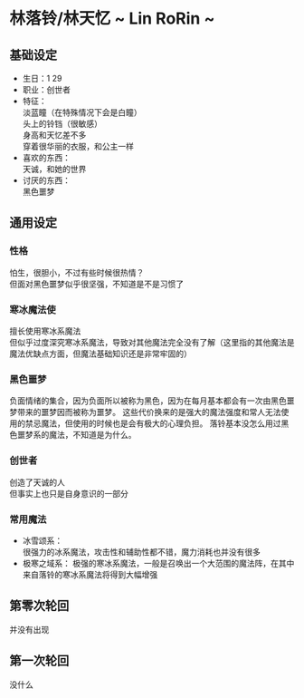 # 林落铃/林天忆 ~ Lin RoRin ~

## 基础设定

* 生日：1 29
* 职业：创世者
* 特征：  
  淡蓝瞳（在特殊情况下会是白瞳）  
  头上的铃铛（很敏感）  
  身高和天忆差不多  
  穿着很华丽的衣服，和公主一样  
* 喜欢的东西：  
  天诚，和她的世界  
* 讨厌的东西：  
  黑色噩梦  

## 通用设定

### 性格

怕生，很胆小，不过有些时候很热情？  
但面对黑色噩梦似乎很坚强，不知道是不是习惯了  

### 寒冰魔法使

擅长使用寒冰系魔法  
但似乎过度深究寒冰系魔法，导致对其他魔法完全没有了解（这里指的其他魔法是魔法优缺点方面，但魔法基础知识还是非常牢固的）  

### 黑色噩梦

负面情绪的集合，因为负面所以被称为黑色，因为在每月基本都会有一次由黑色噩梦带来的噩梦因而被称为噩梦。
这些代价换来的是强大的魔法强度和常人无法使用的禁忌魔法，但使用的时候也是会有极大的心理负担。
落铃基本没怎么用过黑色噩梦系的魔法，不知道是为什么。

### 创世者

创造了天诚的人  
但事实上也只是自身意识的一部分  

### 常用魔法

* 冰雪颂系：  
  很强力的冰系魔法，攻击性和辅助性都不错，魔力消耗也并没有很多  
* 极寒之域系：
  极强的寒冰系魔法，一般是召唤出一个大范围的魔法阵，在其中来自落铃的寒冰系魔法将得到大幅增强  

## 第零次轮回

并没有出现  

## 第一次轮回

没什么  
